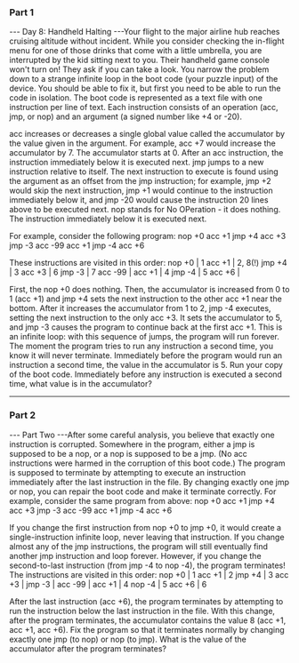 ### Part 1

--- Day 8: Handheld Halting ---Your flight to the major airline hub reaches cruising altitude without incident.  While you consider checking the in-flight menu for one of those drinks that come with a little umbrella, you are interrupted by the kid sitting next to you.
Their handheld game console won't turn on! They ask if you can take a look.
You narrow the problem down to a strange infinite loop in the boot code (your puzzle input) of the device. You should be able to fix it, but first you need to be able to run the code in isolation.
The boot code is represented as a text file with one instruction per line of text. Each instruction consists of an operation (acc, jmp, or nop) and an argument (a signed number like +4 or -20).

acc increases or decreases a single global value called the accumulator by the value given in the argument. For example, acc +7 would increase the accumulator by 7. The accumulator starts at 0. After an acc instruction, the instruction immediately below it is executed next.
jmp jumps to a new instruction relative to itself. The next instruction to execute is found using the argument as an offset from the jmp instruction; for example, jmp +2 would skip the next instruction, jmp +1 would continue to the instruction immediately below it, and jmp -20 would cause the instruction 20 lines above to be executed next.
nop stands for No OPeration - it does nothing.  The instruction immediately below it is executed next.

For example, consider the following program:
nop +0
acc +1
jmp +4
acc +3
jmp -3
acc -99
acc +1
jmp -4
acc +6

These instructions are visited in this order:
nop +0  | 1
acc +1  | 2, 8(!)
jmp +4  | 3
acc +3  | 6
jmp -3  | 7
acc -99 |
acc +1  | 4
jmp -4  | 5
acc +6  |

First, the nop +0 does nothing. Then, the accumulator is increased from 0 to 1 (acc +1) and jmp +4 sets the next instruction to the other acc +1 near the bottom. After it increases the accumulator from 1 to 2, jmp -4 executes, setting the next instruction to the only acc +3. It sets the accumulator to 5, and jmp -3 causes the program to continue back at the first acc +1.
This is an infinite loop: with this sequence of jumps, the program will run forever. The moment the program tries to run any instruction a second time, you know it will never terminate.
Immediately before the program would run an instruction a second time, the value in the accumulator is 5.
Run your copy of the boot code. Immediately before any instruction is executed a second time, what value is in the accumulator?


---

### Part 2

--- Part Two ---After some careful analysis, you believe that exactly one instruction is corrupted.
Somewhere in the program, either a jmp is supposed to be a nop, or a nop is supposed to be a jmp. (No acc instructions were harmed in the corruption of this boot code.)
The program is supposed to terminate by attempting to execute an instruction immediately after the last instruction in the file. By changing exactly one jmp or nop, you can repair the boot code and make it terminate correctly.
For example, consider the same program from above:
nop +0
acc +1
jmp +4
acc +3
jmp -3
acc -99
acc +1
jmp -4
acc +6

If you change the first instruction from nop +0 to jmp +0, it would create a single-instruction infinite loop, never leaving that instruction.  If you change almost any of the jmp instructions, the program will still eventually find another jmp instruction and loop forever.
However, if you change the second-to-last instruction (from jmp -4 to nop -4), the program terminates! The instructions are visited in this order:
nop +0  | 1
acc +1  | 2
jmp +4  | 3
acc +3  |
jmp -3  |
acc -99 |
acc +1  | 4
nop -4  | 5
acc +6  | 6

After the last instruction (acc +6), the program terminates by attempting to run the instruction below the last instruction in the file.  With this change, after the program terminates, the accumulator contains the value 8 (acc +1, acc +1, acc +6).
Fix the program so that it terminates normally by changing exactly one jmp (to nop) or nop (to jmp). What is the value of the accumulator after the program terminates?
